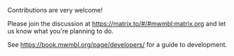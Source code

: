 Contributions are very welcome!

Please join the discussion at https://matrix.to/#/#mwmbl:matrix.org and let us know what you're planning to do.

See https://book.mwmbl.org/page/developers/ for a guide to development.

